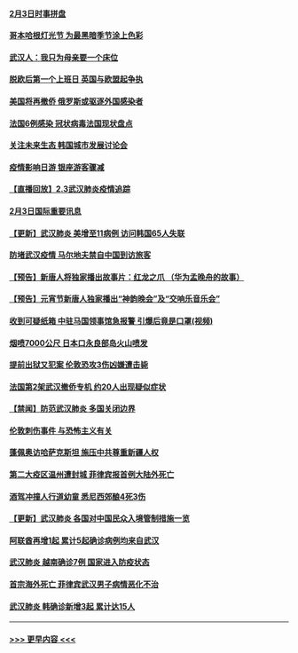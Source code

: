 #### [2月3日时事拼盘](../pages/prog202/a102768402.md?t=02040901) 
#### [哥本哈根灯光节 为最黑暗季节涂上色彩](../pages/prog202/a102768369.md?t=02040901) 
#### [武汉人：我只为母亲要一个床位](../pages/prog202/a102768250.md?t=02040901) 
#### [脱欧后第一个上班日 英国与欧盟起争执](../pages/prog202/a102768252.md?t=02040901) 
#### [美国将再撤侨 俄罗斯或驱逐外国感染者](../pages/prog202/a102768247.md?t=02040901) 
#### [法国6例感染 冠状病毒法国现状盘点](../pages/prog202/a102768157.md?t=02040901) 
#### [关注未来生态 韩国城市发展讨论会](../pages/prog202/a102768153.md?t=02040901) 
#### [疫情影响日游 银座游客骤减](../pages/prog202/a102768160.md?t=02040901) 
#### [【直播回放】2.3武汉肺炎疫情追踪](../pages/prog202/a102768128.md?t=02040901) 
#### [2月3日国际重要讯息](../pages/prog202/a102767896.md?t=02040901) 
#### [【更新】武汉肺炎 美增至11病例 访问韩国65人失联](../pages/prog202/a102758911.md?t=02040901) 
#### [防堵武汉疫情 马尔地夫禁自中国到访旅客](../pages/prog202/a102767847.md?t=02040901) 
#### [【预告】新唐人将独家播出故事片：红龙之爪 （华为孟晚舟的故事）](../pages/prog202/a102767728.md?t=02040901) 
#### [【预告】元宵节新唐人独家播出“神韵晚会”及“交响乐音乐会”](../pages/prog202/a102767674.md?t=02040901) 
#### [收到可疑纸箱 中驻马国领事馆急报警 引爆后竟是口罩(视频)](../pages/prog202/a102767695.md?t=02040901) 
#### [烟喷7000公尺 日本口永良部岛火山喷发](../pages/prog202/a102767687.md?t=02040901) 
#### [提前出狱又犯案 伦敦恐攻3伤凶嫌遭击毙](../pages/prog202/a102767635.md?t=02040901) 
#### [法国第2架武汉撤侨专机 约20人出现疑似症状](../pages/prog202/a102767617.md?t=02040901) 
#### [【禁闻】防范武汉肺炎  多国关闭边界](../pages/prog202/a102767542.md?t=02040901) 
#### [伦敦刺伤事件 与恐怖主义有关](../pages/prog202/a102767509.md?t=02040901) 
#### [蓬佩奥访哈萨克斯坦 施压中共尊重新疆人权](../pages/prog202/a102767395.md?t=02040901) 
#### [第二大疫区温州遭封城 菲律宾报首例大陆外死亡](../pages/prog202/a102767388.md?t=02040901) 
#### [酒驾冲撞人行道幼童 悉尼西郊酿4死3伤](../pages/prog202/a102767238.md?t=02040901) 
#### [【更新】武汉肺炎 各国对中国民众入境管制措施一览](../pages/prog202/a102767170.md?t=02040901) 
#### [阿联酋再增1起 累计5起确诊病例均来自武汉](../pages/prog202/a102767207.md?t=02040901) 
#### [武汉肺炎 越南确诊7例 国家进入防疫状态](../pages/prog202/a102767186.md?t=02040901) 
#### [首宗海外死亡 菲律宾武汉男子病情恶化不治](../pages/prog202/a102767150.md?t=02040901) 
#### [武汉肺炎 韩确诊新增3起 累计达15人](../pages/prog202/a102767132.md?t=02040901) 

----
#### [ >>> 更早内容 <<< ](../indexes/prog202-earlier.md)
